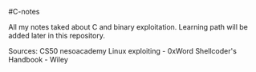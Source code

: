#C-notes

All my notes taked about C and binary exploitation. Learning path will be added later in this repository.


Sources:
CS50
nesoacademy
Linux exploiting - 0xWord
Shellcoder's Handbook - Wiley

